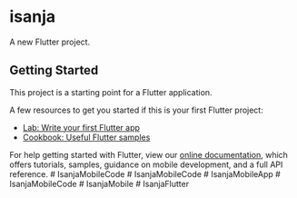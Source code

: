 # isanja

A new Flutter project.

## Getting Started

This project is a starting point for a Flutter application.

A few resources to get you started if this is your first Flutter project:

- [Lab: Write your first Flutter app](https://flutter.dev/docs/get-started/codelab)
- [Cookbook: Useful Flutter samples](https://flutter.dev/docs/cookbook)

For help getting started with Flutter, view our
[online documentation](https://flutter.dev/docs), which offers tutorials,
samples, guidance on mobile development, and a full API reference.
#   I s a n j a M o b i l e C o d e  
 #   I s a n j a M o b i l e C o d e  
 #   I s a n j a M o b i l e A p p  
 #   I s a n j a M o b i l e C o d e  
 #   I s a n j a M o b i l e  
 #   I s a n j a F l u t t e r  
 